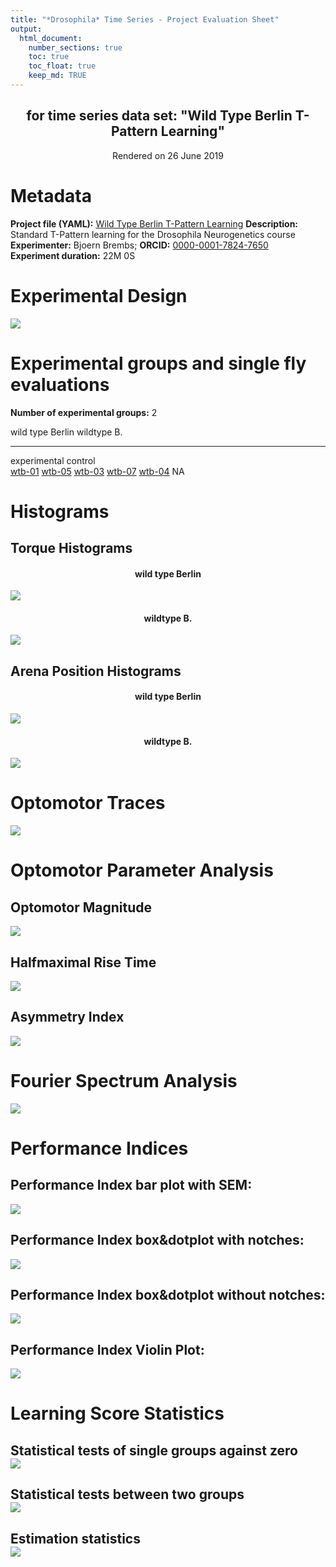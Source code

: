 ```yaml
---
title: "*Drosophila* Time Series - Project Evaluation Sheet"
output: 
  html_document:
    number_sections: true
    toc: true
    toc_float: true
    keep_md: TRUE
---
```

<style type="text/css">
  body .main-container {
    max-width: 1800px !important;
  }
  h1.title {
  font-size: 38px;
  color: DarkRed;
  text-align: center;
}
</style>




<center><h2>for time series data set: "<b>Wild Type Berlin T-Pattern Learning</b>"</h2></center>
<center>Rendered on 26 June 2019</center>

# Metadata

**Project file (YAML):** <a href="../tlearning_fgroups.yml">Wild Type Berlin T-Pattern Learning</a>
**Description:** Standard T-Pattern learning for the Drosophila Neurogenetics course  
**Experimenter:** Bjoern Brembs; **ORCID:** [0000-0001-7824-7650](http://orcid.org/0000-0001-7824-7650)  
**Experiment duration:** 22M 0S  

# Experimental Design
<img src="B:\GitHub\DTSevaluations\example data\t-learn\evaluations\wtb-t-learning-fgroups_files/figure-html/expdesign-1.png" style="display: block; margin: auto;" />

# Experimental groups and single fly evaluations

**Number of experimental groups:** 2

wild type Berlin                              wildtype B.                                 
--------------------------------------------  --------------------------------------------
experimental                                  control                                     
<a href="wtb-01_descr_anal.html">wtb-01</a>   <a href="wtb-05_descr_anal.html">wtb-05</a> 
<a href="wtb-03_descr_anal.html">wtb-03</a>   <a href="wtb-07_descr_anal.html">wtb-07</a> 
<a href="wtb-04_descr_anal.html">wtb-04</a>   NA                                          

# Histograms
## Torque Histograms

<center><h4> wild type Berlin </h4></center><img src="B:\GitHub\DTSevaluations\example data\t-learn\evaluations\wtb-t-learning-fgroups_files/figure-html/FlyHistogram-1.png" style="display: block; margin: auto;" /><center><h4> wildtype B. </h4></center><img src="B:\GitHub\DTSevaluations\example data\t-learn\evaluations\wtb-t-learning-fgroups_files/figure-html/FlyHistogram-2.png" style="display: block; margin: auto;" />

## Arena Position Histograms

<center><h4> wild type Berlin </h4></center><img src="B:\GitHub\DTSevaluations\example data\t-learn\evaluations\wtb-t-learning-fgroups_files/figure-html/PositionHistogram-1.png" style="display: block; margin: auto;" /><center><h4> wildtype B. </h4></center><img src="B:\GitHub\DTSevaluations\example data\t-learn\evaluations\wtb-t-learning-fgroups_files/figure-html/PositionHistogram-2.png" style="display: block; margin: auto;" />

<!-- Computing optomotor data if they are present -->



# Optomotor Traces

<img src="B:\GitHub\DTSevaluations\example data\t-learn\evaluations\wtb-t-learning-fgroups_files/figure-html/Optomotor-1.png" style="display: block; margin: auto;" />

# Optomotor Parameter Analysis




## Optomotor Magnitude

<img src="B:\GitHub\DTSevaluations\example data\t-learn\evaluations\wtb-t-learning-fgroups_files/figure-html/OMparams-1.png" style="display: block; margin: auto;" />

## Halfmaximal Rise Time

<img src="B:\GitHub\DTSevaluations\example data\t-learn\evaluations\wtb-t-learning-fgroups_files/figure-html/OMparams-2.png" style="display: block; margin: auto;" />

## Asymmetry Index

<img src="B:\GitHub\DTSevaluations\example data\t-learn\evaluations\wtb-t-learning-fgroups_files/figure-html/OMparams-3.png" style="display: block; margin: auto;" />


# Fourier Spectrum Analysis

<img src="B:\GitHub\DTSevaluations\example data\t-learn\evaluations\wtb-t-learning-fgroups_files/figure-html/spectra-1.png" style="display: block; margin: auto;" />

# Performance Indices
## Performance Index bar plot with SEM:

<img src="B:\GitHub\DTSevaluations\example data\t-learn\evaluations\wtb-t-learning-fgroups_files/figure-html/PIbar-1.png" style="display: block; margin: auto;" />

## Performance Index box&dotplot with notches:

<img src="B:\GitHub\DTSevaluations\example data\t-learn\evaluations\wtb-t-learning-fgroups_files/figure-html/BoxWithNotch-1.png" style="display: block; margin: auto;" />

## Performance Index box&dotplot without notches:

<img src="B:\GitHub\DTSevaluations\example data\t-learn\evaluations\wtb-t-learning-fgroups_files/figure-html/BoxNoNotch-1.png" style="display: block; margin: auto;" />

## Performance Index Violin Plot:

<img src="B:\GitHub\DTSevaluations\example data\t-learn\evaluations\wtb-t-learning-fgroups_files/figure-html/Violin-1.png" style="display: block; margin: auto;" />








# Learning Score Statistics
## Statistical tests of single groups against zero<img src="B:\GitHub\DTSevaluations\example data\t-learn\evaluations\wtb-t-learning-fgroups_files/figure-html/Wilcoxon-1.png" style="display: block; margin: auto;" />

## Statistical tests between two groups<img src="B:\GitHub\DTSevaluations\example data\t-learn\evaluations\wtb-t-learning-fgroups_files/figure-html/Utest-1.png" style="display: block; margin: auto;" />

## Estimation statistics<img src="B:\GitHub\DTSevaluations\example data\t-learn\evaluations\wtb-t-learning-fgroups_files/figure-html/estimationstats-1.png" style="display: block; margin: auto;" />
